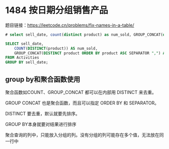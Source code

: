 # 1484 按日期分组销售产品

题目链接：<https://leetcode.cn/problems/fix-names-in-a-table/>

```sql
# select sell_date, count(distinct product) as num_sold, GROUP_CONCAT(distinct product ORDER BY product) as products from Activities group by sell_date;

SELECT sell_date,
    COUNT(DISTINCT(product)) AS num_sold,
    GROUP_CONCAT(DISTINCT product ORDER BY product ASC SEPARATOR ",") AS products
FROM Activities
GROUP BY sell_date; 
```

## group by和聚合函数使用

聚合函数如COUNT、GROUP_CONCAT 都可以在内部用 DISTINCT 来去重。

GROUP CONCAT 也是聚合函数，而且可以指定 ORDER BY 和 SEPARATOR。

DISTINCT 要去重，默认就要先排序。

GROUP BY本身就要对结果进行排序

聚合查询的列中，只能放入分组的列。没有分组的列可能存在多个值，无法放在同一行中
